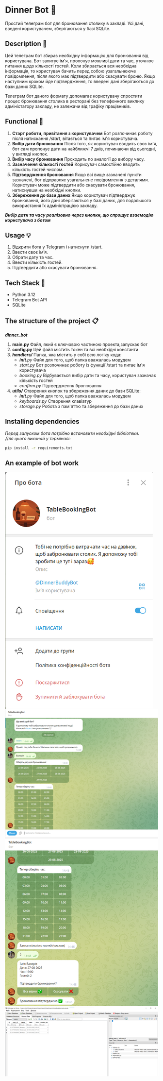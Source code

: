 # Dinner Bot :wine_glass:

Простий телеграм бот для бронювання столику в закладі.
Усі дані, введені користувачем, зберігаються у базі SQLite.


## Description :notebook:

Цей телеграм бот збирає необхідну інформацію для бронювання від користувача. 
Бот запитує ім'я, пропонує можливі дати та час, уточнює питання щодо кількості гостей.
Коли збирається вся необхідна інформація, то користувач бачить перед собою узагальнююче повідомлення, після якого має підтвердити або скасувати броню. 
Якщо наступним кроком йде підтвердження, то введені дані зберігаються до бази даних SQLite.

Телеграм бот даного формату допомагає користувачу спростити процес бронювання столика в ресторані без телефонного виклику адміністатору закладу, не залежачи від графіку працівників.


## Functional :wrench:

1. **Старт роботи, привітання з користувачем**
     Бот розпочинає роботу після натискання */start*, вітається та питає ім'я користувача.
2. **Вибір дати бронювання**
     Після того, як користувач вводить своє ім'я, бот сам пропонує дати на найближчі 7 днів, починаючи від сьогодні, у вигляді кнопок.
3. **Вибір часу бронювання**
     Проходить по аналогії до вибору часу.
4. **Зазначення кількості гостей**
     Корисувач самостійно вводить кількість гостей числом.
5. **Підтвердження бронювання**
     Якщо всі вище зазначені пункти зазначені, бот відправляє узагальнене повідомлення з деталями. Користувач може підтвердити або скасувати бронювання, натиснувши на необхідні кнопки.
6. **Збереження до бази даних**
     Якщо користувач підтверджує бронювання, його дані зберігаються у базі даних, для подальшого використання їх адміністрацією закладу.

***Вибір дати та часу реалізовно через кнопки, що спрощує взаємодію користувача з ботом***


## Usage :bulb:

1. Відкрити бота у Telegram і натиснути /start.
2. Ввести своє ім’я.
3. Обрати дату та час.
4. Ввести кількість гостей.
5. Підтвердити або скасувати бронювання.


## Tech Stack :hammer:
+ Python 3.12
+ Telegram Bot API
+ SQLite


## The structure of the project :clipboard:

***dinner_bot***
1. **main.py**           Файл, який є ключовою частиною проекта,запускає бот
2. **config.py**         Цей файл містить токен та всі необхідні константи
3. ***handlers/***       Папка, яка містить у собі всю логіку кода:
     - *__init__.py*     Файл для того, щоб папка вважалась модудем
     - *start.py*        Бот розпочинає роботу із функції /start та питає ім'я користувача
     - *booking.py*      Відбувається вибір дати та часу, користувач зазначає кількість гостей
     - *confirm.py*      Підтвердження бронювання
4. ***utils/***          Створення кнопок та збереження даних до бази SQLite:
     - *__init__.py*     Файл для того, щоб папка вважалась модудем
     - *keyboards.py*    Створення клавіатур
     - *storage.py*      Робота з пам'яттю та збереження до бази даних


## Installing dependencies

*Перед запуском бота потрібно встановити необхідні бібліотеки.  
Для цього виконай у терміналі:*

```bash
pip install -r requirements.txt
```

## An example of bot work

![img.png](img.png)
![img_1.png](img_1.png)
![img_2.png](img_2.png)
![img_3.png](img_3.png)